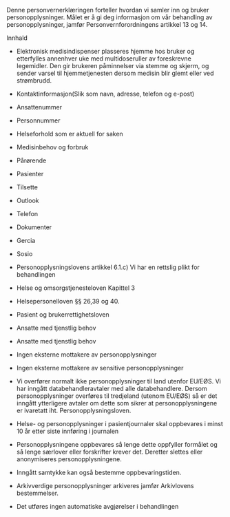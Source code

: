 <!-- title: Medisindispensere -->


  

Denne personvernerklæringen forteller hvordan vi samler inn og bruker personopplysninger. Målet er å gi deg informasjon om vår behandling av personopplysninger, jamfør Personvernforordningens artikkel 13 og 14.

  

Innhald

*   Elektronisk medisindispenser plasseres hjemme hos bruker og etterfylles annenhver uke med multidoseruller av foreskrevne legemidler. Den gir brukeren påminnelser via stemme og skjerm, og sender varsel til hjemmetjenesten dersom medisin blir glemt eller ved strømbrudd.  
    
*   Kontaktinformasjon(Slik som navn, adresse, telefon og e-post)  
    
*   Ansattenummer  
    
*   Personnummer  
    
*   Helseforhold som er aktuell for saken  
    
*   Medisinbehov og forbruk  
    
*   Pårørende  
    
*   Pasienter  
    
*   Tilsette  
    
*   Outlook  
    
*   Telefon  
    
*   Dokumenter  
    
*   Gercia  
    
*   Sosio  
    
*   Personopplysningslovens artikkel 6.1.c) Vi har en rettslig plikt for behandlingen  
    
*   Helse og omsorgstjenesteloven Kapittel 3  
    
*   Helsepersonelloven §§ 26,39 og 40.  
    
*   Pasient og brukerrettighetsloven  
    
*   Ansatte med tjenstlig behov  
    
*   Ansatte med tjenstlig behov  
    
*   Ingen eksterne mottakere av personopplysninger  
    
*   Ingen eksterne mottakere av sensitive personopplysninger  
    
*   Vi overfører normalt ikke personopplysninger til land utenfor EU/EØS. Vi har inngått databehandleravtaler med alle databehandlere. Dersom personopplysninger overføres til tredjeland (utenom EU/EØS) så er det inngått ytterligere avtaler om dette som sikrer at personopplysningene er ivaretatt iht. Personopplysningsloven.  
    
*   Helse- og personopplysninger i pasientjournaler skal oppbevares i minst 10 år etter siste innføring i journalen  
    
*   Personopplysningene oppbevares så lenge dette oppfyller formålet og så lenge særlover eller forskrifter krever det. Deretter slettes eller anonymiseres personopplysningene.  
    
*   Inngått samtykke kan også bestemme oppbevaringstiden.  
    
*   Arkivverdige personopplysninger arkiveres jamfør Arkivlovens bestemmelser.  
    
*   Det utføres ingen automatiske avgjørelser i behandlingen